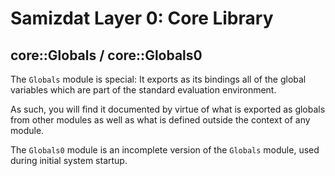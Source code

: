 Samizdat Layer 0: Core Library
==============================

core::Globals / core::Globals0
------------------------------

The `Globals` module is special: It exports as its bindings all of the
global variables which are part of the standard evaluation environment.

As such, you will find it documented by virtue of what is exported as
globals from other modules as well as what is defined outside the context
of any module.

The `Globals0` module is an incomplete version of the `Globals` module, used
during initial system startup.
